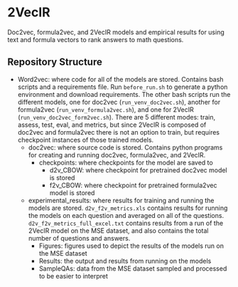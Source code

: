 # 2VecIR
Doc2vec, formula2vec, and 2VecIR models and empirical results for using text and formula vectors to rank answers to math questions.

## Repository Structure
- Word2vec: where code for all of the models are stored.  Contains bash scripts and a requirements file.  Run `before_run.sh` to generate a python environment and download requirements.  The other bash scripts run the different models, one for doc2vec (`run_venv_doc2vec.sh`), another for formula2vec (`run_venv_formula2vec.sh`), and one for 2VecIR (`run_venv_doc2vec_form2vec.sh`).  There are 5 different modes: train, assess, test, eval, and metrics, but since 2VecIR is composed of doc2vec and formula2vec there is not an option to train, but requires checkpoint instances of those trained models.
  - doc2vec: where source code is stored.  Contains python programs for creating and running doc2vec, formula2vec, and 2VecIR.
    - checkpoints: where checkpoints for the model are saved to
        - d2v_CBOW: where checkpoint for pretrained doc2vec model is stored
        - f2v_CBOW: where checkpoint for pretrained formula2vec model is stored
  - experimental_results: where results for training and running the models are stored.  `d2v_f2v_metrics.xls` contains results for running the models on each question and averaged on all of the questions.  `d2v_f2v_metrics_full_excel.txt` contains results from a run of the 2VecIR model on the MSE dataset, and also contains the total number of questions and answers.
      - Figures: figures used to depict the results of the models run on the MSE dataset
      - Results: the output and results from running on the models
      - SampleQAs: data from the MSE dataset sampled and processed to be easier to interpret
